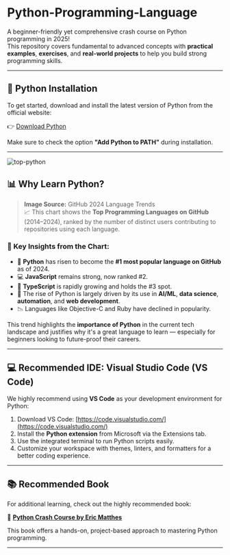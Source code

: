 # Python-Programming-Language

A beginner-friendly yet comprehensive crash course on Python programming in 2025!  
This repository covers fundamental to advanced concepts with **practical examples**, **exercises**, and **real-world projects** to help you build strong programming skills.

---

## 🔧 Python Installation

To get started, download and install the latest version of Python from the official website:

👉 [Download Python](https://www.python.org/downloads/)

Make sure to check the option **"Add Python to PATH"** during installation.

---
![top-python](https://github.com/user-attachments/assets/70c6aaa5-bec4-4209-add4-6b9e370e68e7)

## 📊 Why Learn Python?
> **Image Source:** GitHub 2024 Language Trends  
> 📈 This chart shows the **Top Programming Languages on GitHub** (2014–2024), ranked by the number of distinct users contributing to repositories using each language.

### 🔎 Key Insights from the Chart:
- 🥇 **Python** has risen to become the **#1 most popular language on GitHub** as of 2024.
- 💻 **JavaScript** remains strong, now ranked #2.
- 🚀 **TypeScript** is rapidly growing and holds the #3 spot.
- 🧠 The rise of Python is largely driven by its use in **AI/ML**, **data science**, **automation**, and **web development**.
- 📉 Languages like Objective-C and Ruby have declined in popularity.

This trend highlights the **importance of Python** in the current tech landscape and justifies why it's a great language to learn — especially for beginners looking to future-proof their careers.


---

## 💻 Recommended IDE: Visual Studio Code (VS Code)

We highly recommend using **VS Code** as your development environment for Python:

1. Download VS Code: [https://code.visualstudio.com/](https://code.visualstudio.com/)
2. Install the **Python extension** from Microsoft via the Extensions tab.
3. Use the integrated terminal to run Python scripts easily.
4. Customize your workspace with themes, linters, and formatters for a better coding experience.

---

## 📚 Recommended Book

For additional learning, check out the highly recommended book:

📘 [**Python Crash Course by Eric Matthes**](https://www.amazon.com/Python-Crash-Course-Eric-Matthes/dp/1718502702)

This book offers a hands-on, project-based approach to mastering Python programming.

---
